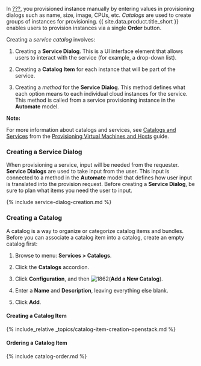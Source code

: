 In [???](#provisioning-an-openstack-instance-from-an-image), you
provisioned instance manually by entering values in provisioning dialogs
such as name, size, image, CPUs, etc. *Catalogs* are used to create
groups of instances for provisioning. {{ site.data.product.title_short }} enables
users to provision instances via a single **Order** button.

Creating a *service catalog* involves:

1.  Creating a **Service Dialog**. This is a UI interface element that
    allows users to interact with the service (for example, a drop-down
    list).

2.  Creating a **Catalog Item** for each instance that will be part of
    the service.

3.  Creating a *method* for the **Service Dialog**. This method defines
    what each option means to each individual cloud instances for the
    service. This method is called from a service provisioning instance
    in the **Automate** model.

**Note:**

For more information about catalogs and services, see [Catalogs and Services](../provisioning_virtual_machines_and_hosts/index.html#catalogs-and-services) from the [Provisioning Virtual Machines and Hosts](../provisioning_virtual_machines_and_hosts/index.html) guide.

### Creating a Service Dialog

When provisioning a service, input will be needed from the requester.
**Service Dialogs** are used to take input from the user. This input is
connected to a method in the **Automate** model that defines how user
input is translated into the provision request. Before creating a
**Service Dialog**, be sure to plan what items you need the user to
input.

{% include service-dialog-creation.md %}

### Creating a Catalog

A catalog is a way to organize or categorize catalog items and bundles.
Before you can associate a catalog item into a catalog, create an empty
catalog first:

1.  Browse to menu: **Services > Catalogs**.

2.  Click the **Catalogs** accordion.

3.  Click **Configuration**, and then
    ![1862](../images/1862.png)(**Add a New Catalog**).

4.  Enter a **Name** and **Description**, leaving everything else blank.

5.  Click **Add**.

#### Creating a Catalog Item

{% include_relative _topics/catalog-item-creation-openstack.md %}

#### Ordering a Catalog Item

{% include catalog-order.md %}
